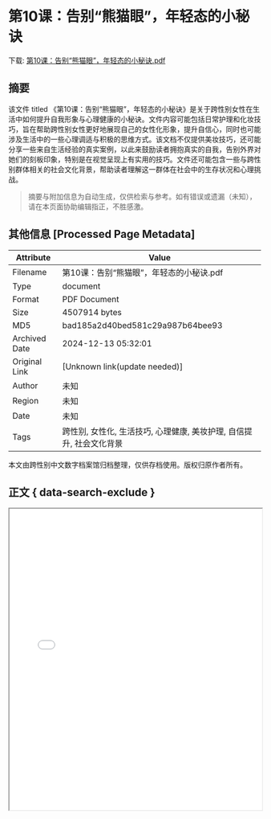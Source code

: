 # 第10课：告别“熊猫眼”，年轻态的小秘诀

<!-- tcd_download_link -->
下载: <a href="../第10课：告别“熊猫眼”，年轻态的小秘诀.pdf" download>第10课：告别“熊猫眼”，年轻态的小秘诀.pdf</a>
<!-- tcd_download_link_end -->

## 摘要

<!-- tcd_abstract -->
该文件 titled 《第10课：告别“熊猫眼”，年轻态的小秘诀》是关于跨性别女性在生活中如何提升自我形象与心理健康的小秘诀。文件内容可能包括日常护理和化妆技巧，旨在帮助跨性别女性更好地展现自己的女性化形象，提升自信心，同时也可能涉及生活中的一些心理调适与积极的思维方式。该文档不仅提供美妆技巧，还可能分享一些来自生活经验的真实案例，以此来鼓励读者拥抱真实的自我，告别外界对她们的刻板印象，特别是在视觉呈现上有实用的技巧。文件还可能包含一些与跨性别群体相关的社会文化背景，帮助读者理解这一群体在社会中的生存状况和心理挑战。

<!-- tcd_abstract_end -->

> 摘要与附加信息为自动生成，仅供检索与参考。如有错误或遗漏（未知），请在本页面协助编辑指正，不胜感激。

## 其他信息 [Processed Page Metadata]

| Attribute       | Value                                  |
|-----------------|----------------------------------------|
| Filename        | 第10课：告别“熊猫眼”，年轻态的小秘诀.pdf                             |
| Type            | document                                 |
| Format          | PDF Document                               |
| Size            | 4507914 bytes                           |
| MD5             | bad185a2d40bed581c29a987b64bee93                                  |
| Archived Date   | 2024-12-13 05:32:01                             |
| Original Link   | [Unknown link(update needed)]                         |
| Author          | 未知                               |
| Region          | 未知                               |
| Date            | 未知                                 |
| Tags            | 跨性别, 女性化, 生活技巧, 心理健康, 美妆护理, 自信提升, 社会文化背景                                 |

本文由跨性别中文数字档案馆归档整理，仅供存档使用。版权归原作者所有。


## 正文 { data-search-exclude }

<!-- tcd_main_text -->
<iframe src="../第10课：告别“熊猫眼”，年轻态的小秘诀.pdf" width="100%" height="600px">
    <p>无法显示PDF，请下载查看。</p>
</iframe>
<!-- tcd_main_text_end -->

